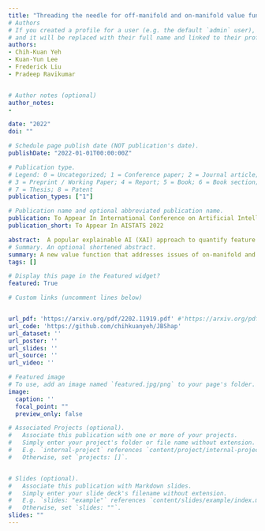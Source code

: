 ```yaml
---
title: "Threading the needle for off-manifold and on-manifold value functions for Shapley Value Explanations"
# Authors
# If you created a profile for a user (e.g. the default `admin` user), write the username (folder name) here 
# and it will be replaced with their full name and linked to their profile.
authors:
- Chih-Kuan Yeh
- Kuan-Yun Lee
- Frederick Liu
- Pradeep Ravikumar


# Author notes (optional)
author_notes:
- 

date: "2022"
doi: ""

# Schedule page publish date (NOT publication's date).
publishDate: "2022-01-01T00:00:00Z"

# Publication type.
# Legend: 0 = Uncategorized; 1 = Conference paper; 2 = Journal article;
# 3 = Preprint / Working Paper; 4 = Report; 5 = Book; 6 = Book section;
# 7 = Thesis; 8 = Patent
publication_types: ["1"]

# Publication name and optional abbreviated publication name.
publication: To Appear In International Conference on Artificial Intelligence and Statistics 2022
publication_short: To Appear In AISTATS 2022

abstract:  A popular explainable AI (XAI) approach to quantify feature importance of a given model is via Shapley values. These Shapley values arose in cooperative games, and hence a critical ingredient to compute these in an XAI context is a so-called value function, that computes the value of a subset of features, and which connects machine learning models to cooperative games.  There are many possible choices for such value functions, which broadly fall into two categories -- on-manifold and off-manifold value functions, which take an observational and an interventional viewpoint respectively. Both these classes however have their respective flaws, as shown in a line of recent work -- on-manifold value functions pay less heed to the model in deference to the underlying data distribution, violate key axiomatic properties, and are computationally expensive; while off-manifold value functions pays less heed to the data manifold, evaluate the model on regions for which it wasn't trained, and are susceptible to adversarial manipulations of the explanations. Thus there is no consensus on which class of value functions to use, and indeed some have argued to ``pick one's poison'' depending on the application at hand. In this paper, we show that in addition to these existing issues, both classes of value functions are prone to adversarial manipulations on low density regions. We formalize the desiderata of value functions that respect both the model as well as the data manifold in a set of axioms and be robust to perturbation on off-manifold regions, and show that there exists a unique value function that satisfies these axioms, which we term the Joint Baseline value function, and the resulting Shapley value the Joint Baseline Shapley (JBshap). We show moreover that JBshap is much more computationally efficient than on-manifold Shapley values, and can be scaled up to high dimensional data such as images.
# Summary. An optional shortened abstract.
summary: A new value function that addresses issues of on-manifold and off-manifold value functions to be used with Shapley value.
tags: []

# Display this page in the Featured widget?
featured: True

# Custom links (uncomment lines below)


url_pdf: 'https://arxiv.org/pdf/2202.11919.pdf' #'https://arxiv.org/pdf/2006.00442.pdf'
url_code: 'https://github.com/chihkuanyeh/JBShap'
url_dataset: ''
url_poster: ''
url_slides: ''
url_source: ''
url_video: ''

# Featured image
# To use, add an image named `featured.jpg/png` to your page's folder. 
image:
  caption: ''
  focal_point: ""
  preview_only: false

# Associated Projects (optional).
#   Associate this publication with one or more of your projects.
#   Simply enter your project's folder or file name without extension.
#   E.g. `internal-project` references `content/project/internal-project/index.md`.
#   Otherwise, set `projects: []`.


# Slides (optional).
#   Associate this publication with Markdown slides.
#   Simply enter your slide deck's filename without extension.
#   E.g. `slides: "example"` references `content/slides/example/index.md`.
#   Otherwise, set `slides: ""`.
slides: ""
---
```

